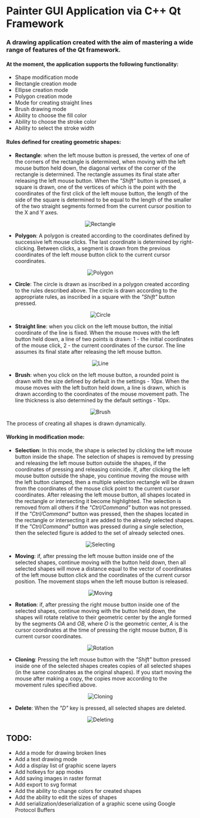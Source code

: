 # Painter GUI Application via C++ Qt Framework

### A drawing application created with the aim of mastering a wide range of features of the Qt framework.

#### At the moment, the application supports the following functionality:

- Shape modification mode
- Rectangle creation mode
- Ellipse creation mode
- Polygon creation mode
- Mode for creating straight lines
- Brush drawing mode
- Ability to choose the fill color
- Ability to choose the stroke color
- Ability to select the stroke width

#### Rules defined for creating geometric shapes:

- **Rectangle**: when the left mouse button is pressed, the vertex of one of the corners of the rectangle is determined, when moving with the left mouse button held down, the diagonal vertex of the corner of the rectangle is determined. The rectangle assumes its final state after releasing the left mouse button. When the _"Shift"_ button is pressed, a square is drawn, one of the vertices of which is the point with the coordinates of the first click of the left mouse button, the length of the side of the square is determined to be equal to the length of the smaller of the two straight segments formed from the current cursor position to the X and Y axes.

<div align="center">
  <img src="../media/gifs/rectangle.gif" alt="Rectangle">
</div>

- **Polygon**: A polygon is created according to the coordinates defined by successive left mouse clicks. The last coordinate is determined by right-clicking. Between clicks, a segment is drawn from the previous coordinates of the left mouse button click to the current cursor coordinates.

<div align="center">
  <img src="../media/gifs/polygon.gif" alt="Polygon">
</div>

- **Circle**: The circle is drawn as inscribed in a polygon created according to the rules described above. The circle is drawn according to the appropriate rules, as inscribed in a square with the _"Shift"_ button pressed.

<div align="center">
  <img src="../media/gifs/circle.gif" alt="Circle">
</div>

- **Straight line**: when you click on the left mouse button, the initial coordinate of the line is fixed. When the mouse moves with the left button held down, a line of two points is drawn: 1 - the initial coordinates of the mouse click, 2 - the current coordinates of the cursor. The line assumes its final state after releasing the left mouse button.

<div align="center">
  <img src="../media/gifs/line.gif" alt="Line">
</div>

- **Brush**: when you click on the left mouse button, a rounded point is drawn with the size defined by default in the settings - 10px. When the mouse moves with the left button held down, a line is drawn, which is drawn according to the coordinates of the mouse movement path. The line thickness is also determined by the default settings - 10px.

<div align="center">
  <img src="../media/gifs/brush.gif" alt="Brush">
</div>

The process of creating all shapes is drawn dynamically.

#### Working in modification mode:

- **Selection**: In this mode, the shape is selected by clicking the left mouse button inside the shape. The selection of shapes is removed by pressing and releasing the left mouse button outside the shapes, if the coordinates of pressing and releasing coincide. If, after clicking the left mouse button outside the shape, you continue moving the mouse with the left button clamped, then a multiple selection rectangle will be drawn from the coordinates of the mouse click point to the current cursor coordinates. After releasing the left mouse button, all shapes located in the rectangle or intersecting it become highlighted. The selection is removed from all others if the _"Ctrl/Command"_ button was not pressed. If the _"Ctrl/Command"_ button was pressed, then the shapes located in the rectangle or intersecting it are added to the already selected shapes. If the _"Ctrl/Command"_ button was pressed during a single selection, then the selected figure is added to the set of already selected ones.

<div align="center">
  <img src="../media/gifs/selecting.gif" alt="Selecting">
</div>

- **Moving**: if, after pressing the left mouse button inside one of the selected shapes, continue moving with the button held down, then all selected shapes will move a distance equal to the vector of coordinates of the left mouse button click and the coordinates of the current cursor position. The movement stops when the left mouse button is released.

<div align="center">
  <img src="../media/gifs/moving.gif" alt="Moving">
</div>

- **Rotation**: if, after pressing the right mouse button inside one of the selected shapes, continue moving with the button held down, the shapes will rotate relative to their geometric center by the angle formed by the segments _OA_ and _OB_, where _O_ is the geometric center, _A_ is the cursor coordinates at the time of pressing the right mouse button, _B_ is current cursor coordinates.

<div align="center">
  <img src="../media/gifs/rotation.gif" alt="Rotation">
</div>

- **Cloning**: Pressing the left mouse button with the _"Shift"_ button pressed inside one of the selected shapes creates copies of all selected shapes (in the same coordinates as the original shapes). If you start moving the mouse after making a copy, the copies move according to the movement rules specified above.

<div align="center">
  <img src="../media/gifs/cloning.gif" alt="Cloning">
</div>

- **Delete**: When the _"D"_ key is pressed, all selected shapes are deleted.

<div align="center">
  <img src="../media/gifs/deleting.gif" alt="Deleting">
</div>

## TODO:

- Add a mode for drawing broken lines
- Add a text drawing mode
- Add a display list of graphic scene layers
- Add hotkeys for app modes
- Add saving images in raster format
- Add export to svg format
- Add the ability to change colors for created shapes
- Add the ability to edit the sizes of shapes
- Add serialization/deserialization of a graphic scene using Google Protocol Buffers
